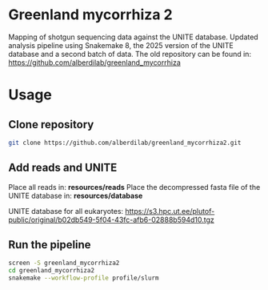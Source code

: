 # Greenland mycorrhiza 2

Mapping of shotgun sequencing data against the UNITE database. Updated analysis pipeline using Snakemake 8, the 2025 version of the UNITE database and a second batch of data. The old repository can be found in: https://github.com/alberdilab/greenland_mycorrhiza


# Usage

## Clone repository

```sh
git clone https://github.com/alberdilab/greenland_mycorrhiza2.git
```

## Add reads and UNITE

Place all reads in: **resources/reads**
Place the decompressed fasta file of the UNITE database in: **resources/database**

UNITE database for all eukaryotes: https://s3.hpc.ut.ee/plutof-public/original/b02db549-5f04-43fc-afb6-02888b594d10.tgz

## Run the pipeline

```sh
screen -S greenland_mycorrhiza2
cd greenland_mycorrhiza2
snakemake --workflow-profile profile/slurm
```
